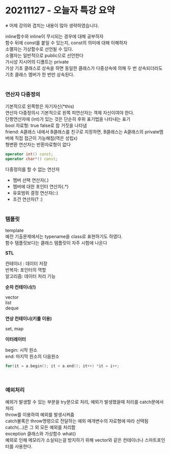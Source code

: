# 20211127 - 오늘자 특강 요약

※ 어제 강의와 겹치는 내용이 많아 생략하였습니다.

inline함수와 inline이 무시되는 경우에 대해 공부하자<br>
함수 뒤에 const를 붙일 수 있는지, const의 의미에 대해 이해하자<br>
소멸자는 가상함수로 선언될 수 있다.<br>
소멸자는 일반적으로 public으로 선언한다<br>
가시성 지시어의 디폴트는 private<br>
가상 기초 클래스로 상속을 하면 동일한 클래스가 다중상속에 의해 두 번 상속되더라도 기초 클래스 멤버가 한 번만 상속된다.
<br><br>

### 연산자 다중정의

기본적으로 왼쪽항은 자기자신(*this)<br>
연산자 다중정의시 기본적으로 왼쪽 피연산자는 객체 자신이여야 한다.<br>
단항연산자에 (int)가 있는 것은 단순히 후위 표기법을 나타내는 표기<br>
bool 자료형: true false로 참 거짓을 나타냄<br>
friend: A클래스 내에서 B클래스를 친구로 지정하면, B클래스는 A클래스의 private멤버에 직접 접근이 가능해짐(역은 성립x)<br>
형변환 연산자는 반환자료형이 없다

```cpp
operator int() const;
operator char*() const;
```

다중정의를 할 수 없는 연산자

- 멤버 선택 연산자(.)
- 멤버에 대한 포인터 연산자(.*)
- 유효범위 결정 연산자(::)
- 조건 연산자(? :)
<br><br>

### 템플릿

template<br>
예전 기출문제에서는 typename을 class로 표현하기도 하였다.<br>
함수 템플릿보다는 클래스 템플릿이 자주 시험에 나온다

**STL**

컨테이너 : 데이터 저장<br>
반복자: 포인터의 역할<br>
알고리즘: 데이터 처리 기능

**순차 컨테이너(!)**

vector<br>
list<br>
deque

**연상 컨테이너(키를 이용)**

set, map<br>

**이터레이터**

begin: 시작 원소<br>
end: 마지막 원소의 다음원소

```cpp
for(it = a.begin(); it < a.end(); it++) *it = i++;
```
<br>

### 예외처리

예외가 발생할 수 있는 부분을 try문으로 처리, 예외가 발생했을때 처리를 catch문에서 처리<br>
throw를 이용하여 예외를 발생시켜줌<br>
catch불록은 throw명령으로 전달하는 예외 매개변수의 자료형에 따라 선택됨<br>
catch(...)은 그 외 모든 예외를 처리함<br>
exception 클래스와 가상함수 what()<br>
예외로 인해 메모리가 소실되는걸 방지하기 위해 vector와 같은 컨테이너나 스마트포인터를 사용한다.